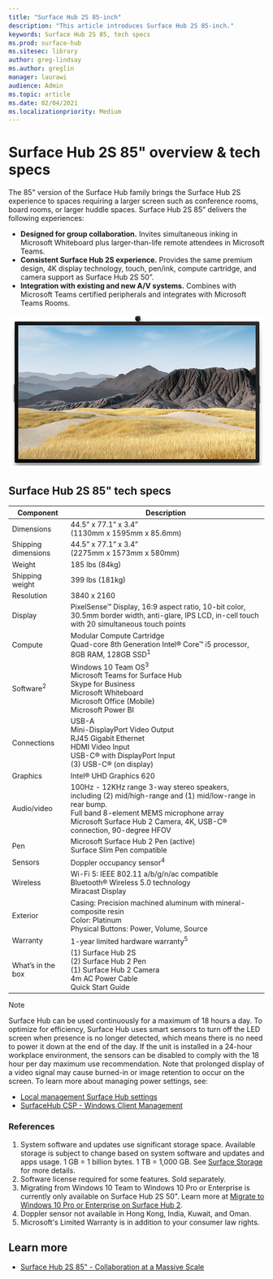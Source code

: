 ```yaml
---
title: "Surface Hub 2S 85-inch"
description: "This article introduces Surface Hub 2S 85-inch."
keywords: Surface Hub 2S 85, tech specs
ms.prod: surface-hub
ms.sitesec: library
author: greg-lindsay
ms.author: greglin
manager: laurawi
audience: Admin
ms.topic: article
ms.date: 02/04/2021
ms.localizationpriority: Medium
---
```


# Surface Hub 2S 85" overview & tech specs

The 85" version of the Surface Hub family brings the Surface Hub 2S experience to spaces requiring a larger screen such as conference rooms, board rooms, or larger huddle spaces. Surface Hub 2S 85” delivers the following experiences:

- **Designed for group collaboration.** Invites simultaneous inking in Microsoft Whiteboard plus larger-than-life remote attendees in Microsoft Teams.
- **Consistent Surface Hub 2S experience.** Provides the same premium design, 4K display technology, touch, pen/ink, compute cartridge, and camera support as Surface Hub 2S 50”.
- **Integration with existing and new A/V systems.** Combines with Microsoft Teams certified peripherals and integrates with Microsoft Teams Rooms.

![Surface Hub 2S 85"](images/hub-2s-85.png)

## Surface Hub 2S 85" tech specs

| Component    | Description                                                                                                                                                                                                                                         |
| ----------------- | --------------------------------------------------------------------------------------------------------------------------------------------------------------------------------------------------------------------------------------------------------- |
| Dimensions        | 44.5” x 77.1” x 3.4”<br>(1130mm x 1595mm x 85.6mm)                                                                                                                                                                                                        |
| Shipping dimensions        | 44.5” x 77.1” x 3.4”<br>(2275mm x 1573mm x 580mm)                                                                                                                                                                                                        |
| Weight            | 185 lbs (84kg)                                                                                                                                                                                                                                            |
| Shipping weight            | 399 lbs (181kg)                                                                                                                                                                                                                                            |
| Resolution        | 3840 x 2160                                                                                                                                                                                                                                               |
| Display           | PixelSense™ Display, 16:9 aspect ratio, 10-bit color, 30.5mm border width, anti-glare, IPS LCD, in-cell touch with 20 simultaneous touch points                                                                                                           |
| Compute           | Modular Compute Cartridge<br>Quad-core 8th Generation Intel® Core™ i5 processor, 8GB RAM, 128GB SSD<sup>1</sup>                                                                                                                                                      |
| Software<sup>2</sup>         | Windows 10 Team OS<sup>3</sup><br>Microsoft Teams for Surface Hub<br>Skype for Business<br>Microsoft Whiteboard<br>Microsoft Office (Mobile)<br>Microsoft Power BI                                                                                                   |
| Connections       | USB-A<br>Mini-DisplayPort Video Output<br>RJ45 Gigabit Ethernet<br>HDMI Video Input<br>USB-C® with DisplayPort Input<br>(3) USB-C® (on display)                                                                                                           |
| Graphics          | Intel® UHD Graphics 620                                                                                                                                                                                                                                   |
| Audio/video       | 100Hz - 12KHz range 3-way stereo speakers, including (2) mid/high-range and (1) mid/low-range in rear bump. <br>Full band 8-element MEMS microphone array<br>Microsoft Surface Hub 2 Camera, 4K, USB-C® connection, 90-degree HFOV |
| Pen               | Microsoft Surface Hub 2 Pen (active)<br>Surface Slim Pen compatible                                                                                                                                                                                       |
| Sensors           | Doppler occupancy sensor<sup>4</sup>                                                                                                                                                                                                                                 |
| Wireless          | Wi-Fi 5: IEEE 802.11 a/b/g/n/ac compatible<br>Bluetooth® Wireless 5.0 technology<br>Miracast Display                                                                                                                                                      |
| Exterior          | Casing: Precision machined aluminum with mineral-composite resin<br>Color: Platinum<br>Physical Buttons: Power, Volume, Source                                                                                                                            |
| Warranty         | 1-year limited hardware warranty<sup>5</sup>                                                                                                                                                                                                                          |
| What’s in the box | (1) Surface Hub 2S<br>(2) Surface Hub 2 Pen<br>(1) Surface Hub 2 Camera<br>4m AC Power Cable<br>Quick Start Guide                                                                                                                                         |

> [!NOTE]
> Surface Hub can be used continuously for a maximum of 18 hours a day. To optimize for efficiency, Surface Hub uses smart sensors to turn off the LED screen when presence is no longer detected, which means there is no need to power it down at the end of the day. If the unit is installed in a 24-hour workplace environment, the sensors can be disabled to comply with the 18 hour per day maximum use recommendation. Note that prolonged display of a video signal may cause burned-in or image retention to occur on the screen. To learn more about managing power settings, see:
>
> - [Local management Surface Hub settings](local-management-surface-hub-settings.md)
> - [SurfaceHub CSP - Windows Client Management](https://docs.microsoft.com/windows/client-management/mdm/surfacehub-csp)
### References

1. System software and updates use significant storage space. Available storage is subject to change based on system software and updates and apps usage. 1 GB = 1 billion bytes. 1 TB = 1,000 GB. See [Surface Storage](https://www.surface.com/storage) for more details.
2. Software license required for some features. Sold separately.
3. Migrating from Windows 10 Team to Windows 10 Pro or Enterprise is currently only available on Surface Hub 2S 50". Learn more at [Migrate to Windows 10 Pro or Enterprise on Surface Hub 2](https://docs.microsoft.com/surface-hub/surface-hub-2s-migrate-os).
4. Doppler sensor not available in Hong Kong, India, Kuwait, and Oman.
5. Microsoft's Limited Warranty is in addition to your consumer law rights. 

## Learn more

- [Surface Hub 2S 85" - Collaboration at a Massive Scale](https://techcommunity.microsoft.com/t5/surface-it-pro-blog/surface-hub-2s-85-quot-collaboration-at-a-massive-scale/ba-p/1669717)
